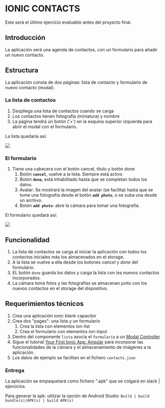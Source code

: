 # IONIC CONTACTS

Este será el último ejercicio evaluable antes del proyecto final.

## Introducción

La aplicación será una agenda de contactos, con un formulario para añadir un nuevo contacto.

## Estructura

La aplicación consta de dos páginas: lista de contacto y formulario de nuevo contacto (modal).

### La lista de contactos

1. Despliega una lista de contactos cuando se carga
2. Los contactos tienen fotografía (miniatura) y nombre
3. La página tendrá un botón ('+') en la esquina superior izquierda para abrir el modal con el formulario.

La lista quedaría así:

![](https://i.imgur.com/WaKiSve.png)


### El formulario

1. Tiene una cabecera con el botón cancel, título y botón done
   1. Botón **`cancel`**, vuelve a la lista. Siempre está activo
   2. Botón **`done`**, está inhabilitado hasta que se completan todos los datos.
   3. Avatar: Se mostrará la imagen del avatar (se facilita) hasta que se tome una fotografía desde el botón __`add photo`__, o se suba una desde un archivo.
   4. Botón __`add photo`__: abre la cámara para tomar una fotografía. 
   
El formulario quedará así:

![](https://i.imgur.com/OINlHVg.png)

## Funcionalidad

1. La lista de contactos se carga al iniciar la aplicación con todos los contactos iniciales más los almacenados en el storage.
2. A la lista se vuelve a ella desde los botones _cancel_ y _done_ del formulario.
3. EL botón `done` guarda los datos y carga la lista con los nuevos contactos incorporados.
4. La cámara toma fotos y las fotografías se almacenan junto con los nuevos contactos en el storage del dispositivo. 

## Requerimientos técnicos

1. Crea una aplicación ionic blank capacitor
2. Crea dos "pages": una lista y un formulario
   1. Crea la lista con elementos ion-list
   2. Crea el formulario con elementos ion-input
3. Dentro del componente `lista` asocia el `formulario` a un [Modal Controller](https://ionicframework.com/docs/v4/api/modal)
4. Sigue el tutorial [Your First Ionic App: Angular](https://ionicframework.com/docs/angular/your-first-app) para incorporar las funcionalidades de la cámara y el almacenamiento de imágenes a la aplicación.
5. Los datos de ejemplo se facilitan en el fichero `contacts.json`

### Entrega

La aplicación se empaquetará como fichero ".apk" que se colgará en slack | ejercicios.

Para generar la apk: utilizar la opción de Android Studio:
`Build | build bundle(s)/APK(s) | build APK(s)`
